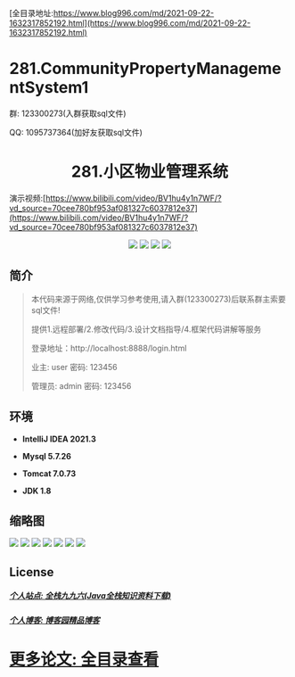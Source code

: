 [全目录地址:https://www.blog996.com/md/2021-09-22-1632317852192.html](https://www.blog996.com/md/2021-09-22-1632317852192.html)
# 281.CommunityPropertyManagementSystem1

<p>群: 123300273(入群获取sql文件)</p>
<p>QQ: 1095737364(加好友获取sql文件)</p>

<p><h1 align="center">281.小区物业管理系统</h1></p>

演示视频:[https://www.bilibili.com/video/BV1hu4y1n7WF/?vd_source=70cee780bf953af081327c6037812e37](https://www.bilibili.com/video/BV1hu4y1n7WF/?vd_source=70cee780bf953af081327c6037812e37)

<p align="center">
	<img src="https://img.shields.io/badge/jdk-1.8-orange.svg"/>
    <img src="https://img.shields.io/badge/springboot-5.x-lightgrey.svg"/>
    <img src="https://img.shields.io/badge/layui-3.x-blue.svg"/>
    <img src="https://img.shields.io/badge/mybatis-5.x-yellow.svg"/>
</p>

## 简介

> 本代码来源于网络,仅供学习参考使用,请入群(123300273)后联系群主索要sql文件!
>
> 提供1.远程部署/2.修改代码/3.设计文档指导/4.框架代码讲解等服务
>
> 登录地址：http://localhost:8888/login.html
>
> 业主: user   密码: 123456
>
> 管理员: admin   密码: 123456
>

>

## 环境

- <b>IntelliJ IDEA 2021.3</b>

- <b>Mysql 5.7.26</b>

- <b>Tomcat 7.0.73</b>

- <b>JDK 1.8</b>




## 缩略图

![](https://img2023.cnblogs.com/blog/588112/202310/588112-20231022084232422-112553.png)
![](https://img2023.cnblogs.com/blog/588112/202310/588112-20231022084236400-350746384.png)
![](https://img2023.cnblogs.com/blog/588112/202310/588112-20231022084239980-1651390981.png)
![](https://img2023.cnblogs.com/blog/588112/202310/588112-20231022084243455-1521194959.png)
![](https://img2023.cnblogs.com/blog/588112/202310/588112-20231022084247085-961653026.png)
![](https://img2023.cnblogs.com/blog/588112/202310/588112-20231022084250984-292143478.png)
![](https://img2023.cnblogs.com/blog/588112/202310/588112-20231022084254486-822837672.png)



## License

##### [个人站点: 全栈九九六(Java全栈知识资料下载)](https://www.blog996.com/)
##### [个人博客: 博客园精品博客](https://www.cnblogs.com/yysbolg/)
# [更多论文: 全目录查看](https://www.blog996.com/md/2021-09-22-1632317852192.html)


